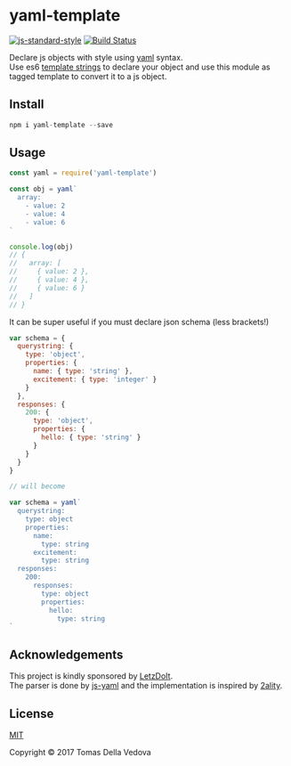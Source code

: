 # yaml-template

[![js-standard-style](https://img.shields.io/badge/code%20style-standard-brightgreen.svg?style=flat)](http://standardjs.com/)  [![Build Status](https://travis-ci.org/delvedor/yaml-template.svg?branch=master)](https://travis-ci.org/delvedor/yaml-template)

Declare js objects with style using [yaml](http://yaml.org/) syntax.  
Use es6 [template strings](https://developer.mozilla.org/en-US/docs/Web/JavaScript/Reference/Template_literals) to declare your object and use this module as tagged template to convert it to a js object.

<a name="install"></a>
## Install
```js
npm i yaml-template --save
```

<a name="usage"></a>
## Usage
```js
const yaml = require('yaml-template')

const obj = yaml`
  array:
    - value: 2
    - value: 4
    - value: 6
`

console.log(obj)
// {
//   array: [
//     { value: 2 },
//     { value: 4 },
//     { value: 6 }
//   ]
// }
```

It can be super useful if you must declare json schema (less brackets!)
```js
var schema = {
  querystring: {
    type: 'object',
    properties: {
      name: { type: 'string' },
      excitement: { type: 'integer' }
    }
  },
  responses: {
    200: {
      type: 'object',
      properties: {
        hello: { type: 'string' }
      }
    }
  }
}

// will become

var schema = yaml`
  querystring:
    type: object
    properties:
      name:
        type: string
      excitement:
        type: string
  responses:
    200:
      responses:
        type: object
        properties:
          hello:
            type: string
`
```

<a name="acknowledgements"></a>
## Acknowledgements

This project is kindly sponsored by [LetzDoIt](http://www.letzdoitapp.com/).  
The parser is done by [js-yaml](https://www.npmjs.com/package/js-yaml) and the implementation is inspired by [2ality](http://2ality.com/2015/01/template-strings-html.html).

<a name="license"></a>
## License

[MIT](https://github.com/delvedor/yaml-template/blob/master/LICENSE)

Copyright © 2017 Tomas Della Vedova
